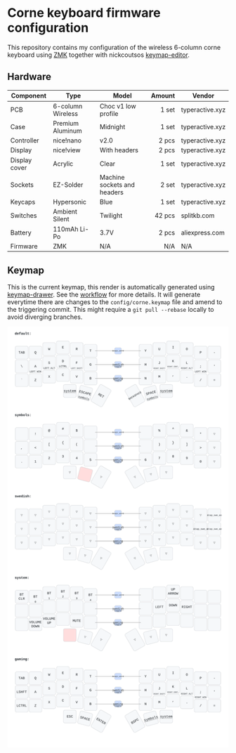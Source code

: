 # Corne keyboard firmware configuration

This repository contains my configuration of the wireless 6-column corne
keyboard using [ZMK](https://zmk.dev/) together with nickcoutsos
[keymap-editor](https://nickcoutsos.github.io/keymap-editor/).

## Hardware

| **Component** | **Type**          | **Model**                   | **Amount** | **Vendor**      |
|---------------|-------------------|-----------------------------|-----------:|-----------------|
| PCB           | 6-column Wireless | Choc v1 low profile         |      1 set | typeractive.xyz |
| Case          | Premium Aluminum  | Midnight                    |      1 set | typeractive.xyz |
| Controller    | nice!nano         | v2.0                        |      2 pcs | typeractive.xyz |
| Display       | nice!view         | With headers                |      2 pcs | typeractive.xyz |
| Display cover | Acrylic           | Clear                       |      1 set | typeractive.xyz |
| Sockets       | EZ-Solder         | Machine sockets and headers |      2 set | typeractive.xyz |
| Keycaps       | Hypersonic        | Blue                        |      1 set | typeractive.xyz |
| Switches      | Ambient Silent    | Twilight                    |     42 pcs | splitkb.com     |
| Battery       | 110mAh Li-Po      | 3.7V                        |      2 pcs | aliexpress.com  |
| Firmware      | ZMK               | N/A                         |        N/A | N/A             |

## Keymap

This is the current keymap, this render is automatically generated using
[keymap-drawer](https://github.com/caksoylar/keymap-drawer). See the
[workflow](./.github/workflows/draw-keymaps.yml) for more details. It will
generate everytime there are changes to the `config/corne.keymap` file and
amend to the triggering commit. This might require a `git pull --rebase`
locally to avoid diverging branches.

![keymap](./keymap-drawer/corne.svg)

